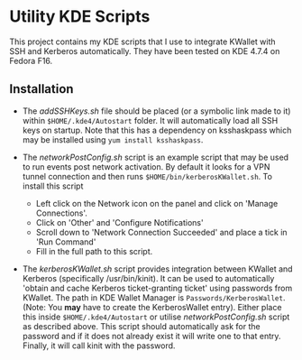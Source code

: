 Utility KDE Scripts
===================

This project contains my KDE scripts that I use to integrate KWallet with SSH and Kerberos automatically. They have been tested on KDE 4.7.4 on Fedora F16.

Installation
------------

* The _addSSHKeys.sh_ file should be placed (or a symbolic link made to it) within `$HOME/.kde4/Autostart` folder. It will automatically load all SSH keys on startup. Note that this has a dependency on ksshaskpass which may be installed using `yum install ksshaskpass`.

* The _networkPostConfig.sh_ script is an example script that may be used to run events post network activation. By default it looks for a VPN tunnel connection and then runs `$HOME/bin/kerberosKWallet.sh`. To install this script
    * Left click on the Network icon on the panel and click on 'Manage Connections'.
    * Click on 'Other' and 'Configure Notifications'
    * Scroll down to 'Network Connection Succeeded' and place a tick in 'Run Command'
    * Fill in the full path to this script.

* The _kerberosKWallet.sh_ script provides integration between KWallet and Kerberos (specifically /usr/bin/kinit). It can be used to automatically 'obtain and cache Kerberos ticket-granting ticket' using passwords from KWallet. The path in KDE Wallet Manager is `Passwords/KerberosWallet`. (Note: You **may** have to create the KerberosWallet entry). Either place this inside `$HOME/.kde4/Autostart` or utilise _networkPostConfig.sh_ script as described above. This script should automatically ask for the password and if it does not already exist it will write one to that entry. Finally, it will call kinit with the password.
